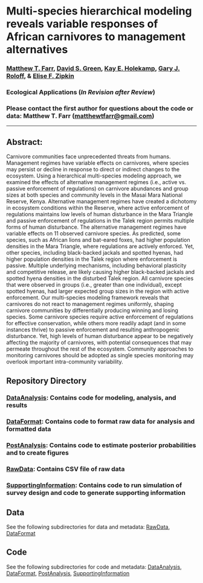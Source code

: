 # Multi-species hierarchical modeling reveals variable responses of African carnivores to management alternatives

### [Matthew T. Farr](https://farrmt.github.io/), [David S. Green](https://inr.oregonstate.edu/people/david-green), [Kay E. Holekamp](http://www.holekamplab.org/), [Gary J. Roloff](https://www.afwelsite.com/), & [Elise F. Zipkin](https://msu.edu/user/ezipkin/)

### Ecological Applications (*In Revision after Review*)

### Please contact the first author for questions about the code or data: Matthew T. Farr (matthewtfarr@gmail.com)
__________________________________________________________________________________________________________________________________________

## Abstract: 
Carnivore communities face unprecedented threats from humans. Management regimes have variable effects on carnivores, where species may persist or decline in response to direct or indirect changes to the ecosystem. Using a hierarchical multi-species modeling approach, we examined the effects of alternative management regimes (i.e., active vs. passive enforcement of regulations) on carnivore abundances and group sizes at both species and community levels in the Masai Mara National Reserve, Kenya. Alternative management regimes have created a dichotomy in ecosystem conditions within the Reserve, where active enforcement of regulations maintains low levels of human disturbance in the Mara Triangle and passive enforcement of regulations in the Talek region permits multiple forms of human disturbance. The alternative management regimes have variable effects on 11 observed carnivore species. As predicted, some species, such as African lions and bat-eared foxes, had higher population densities in the Mara Triangle, where regulations are actively enforced. Yet, other species, including black-backed jackals and spotted hyenas, had higher population densities in the Talek region where enforcement is passive. Multiple underlying mechanisms, including behavioral plasticity and competitive release, are likely causing higher black-backed jackals and spotted hyena densities in the disturbed Talek region. All carnivore species that were observed in groups (i.e., greater than one individual), except spotted hyenas, had larger expected group sizes in the region with active enforcement. Our multi-species modeling framework reveals that carnivores do not react to management regimes uniformly, shaping carnivore communities by differentially producing winning and losing species. Some carnivore species require active enforcement of regulations for effective conservation, while others more readily adapt (and in some instances thrive) to passive enforcement and resulting anthropogenic disturbance. Yet, high levels of human disturbance appear to be negatively affecting the majority of carnivores, with potential consequences that may permeate throughout the rest of the ecosystem. Community approaches to monitoring carnivores should be adopted as single species monitoring may overlook important intra-community variability.

## Repository Directory
### [DataAnalysis](https://github.com/farrmt/HMSDS/tree/master/DataAnalysis): Contains code for modeling, analysis, and results
### [DataFormat](https://github.com/farrmt/HMSDS/tree/master/DataFormat): Contains code to format raw data for analysis and formatted data
### [PostAnalysis](https://github.com/farrmt/HMSDS/tree/master/PostAnalysis): Contains code to estimate posterior probabilities and to create figures
### [RawData](https://github.com/farrmt/HMSDS/tree/master/RawData): Contains CSV file of raw data
### [SupportingInformation](https://github.com/farrmt/HMSDS/tree/master/SupportingInformation): Contains code to run simulation of survey design and code to generate supporting information

## Data
See the following subdirectories for data and metadata: [RawData](https://github.com/farrmt/HMSDS/tree/master/RawData), [DataFormat](https://github.com/farrmt/HMSDS/tree/master/DataFormat)

## Code
See the following subdirectories for code and metadata: [DataAnalysis](https://github.com/farrmt/HMSDS/tree/master/DataAnalysis), [DataFormat](https://github.com/farrmt/HMSDS/tree/master/DataFormat), [PostAnalysis](https://github.com/farrmt/HMSDS/tree/master/PostAnalysis), [SupportingInformation](https://github.com/farrmt/HMSDS/tree/master/SupportingInformation)


